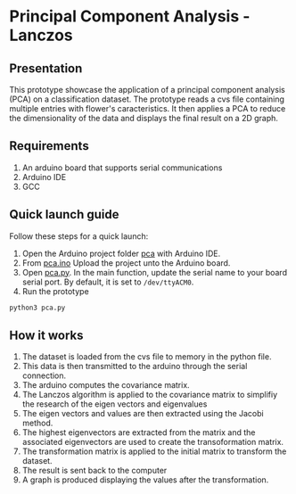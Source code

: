 # Principal Component Analysis - Lanczos

## Presentation

This prototype showcase the application of a principal component analysis (PCA) on a classification dataset. 
The prototype reads a cvs file containing multiple entries with flower's caracteristics. 
It then applies a PCA to reduce the dimensionality of the data and displays the final result on a 2D graph.  


## Requirements

1. An arduino board that supports serial communications
2. Arduino IDE
3. GCC

## Quick launch guide

Follow these steps for a quick launch:
1. Open the Arduino project folder [pca](./pca) with Arduino IDE.
2. From [pca.ino](./pca/pca.ino) Upload the project unto the Arduino board.
3. Open [pca.py](pca.py). In the main function, update the serial name to your board serial port. By default, it is set to `/dev/ttyACM0`.
4. Run the prototype
```bash
python3 pca.py
```

## How it works

1. The dataset is loaded from the cvs file to memory in the python file.
2. This data is then transmitted to the arduino through the serial connection.
3. The arduino computes the covariance matrix.
4. The Lanczos algorithm is applied to the covariance matrix to simplifiy the research of the eigen vectors and eigenvalues
5. The eigen vectors and values are then extracted using the Jacobi method.
6. The highest eigenvectors are extracted from the matrix and the associated eigenvectors are used to create the transoformation matrix.
7. The transformation matrix is applied to the initial matrix to transform the dataset.
8. The result is sent back to the computer
9. A graph is produced displaying the values after the transformation.
